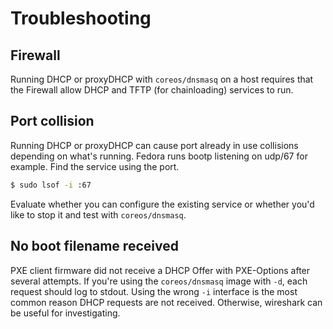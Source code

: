 # Troubleshooting

## Firewall

Running DHCP or proxyDHCP with `coreos/dnsmasq` on a host requires that the Firewall allow DHCP and TFTP (for chainloading) services to run.

## Port collision

Running DHCP or proxyDHCP can cause port already in use collisions depending on what's running. Fedora runs bootp listening on udp/67 for example. Find the service using the port.

```sh
$ sudo lsof -i :67
```

Evaluate whether you can configure the existing service or whether you'd like to stop it and test with `coreos/dnsmasq`.

## No boot filename received

PXE client firmware did not receive a DHCP Offer with PXE-Options after several attempts. If you're using the `coreos/dnsmasq` image with `-d`, each request should log to stdout. Using the wrong `-i` interface is the most common reason DHCP requests are not received. Otherwise, wireshark can be useful for investigating.
